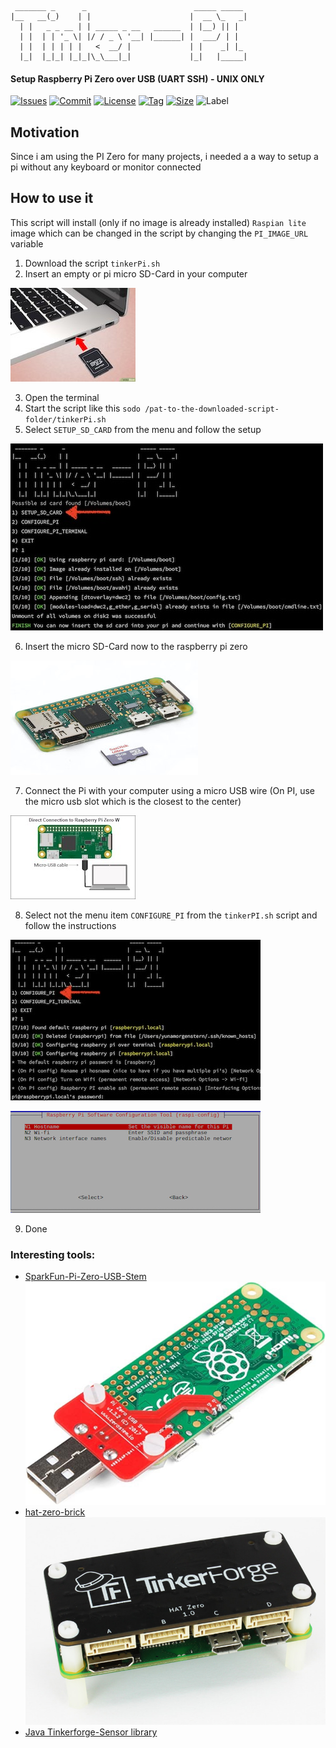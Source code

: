 ```shell script
 _______ _      _                        _____ _____  
|__   __(_)    | |                      |  __ \_   _|
  | |   _ _ __ | | _____ _ __   ______  | |__) || |  
  | |  | | '_ \| |/ / _ \ '__| |______| |  ___/ | |   
  | |  | | | | |   <  __/ |             | |    _| |_  
  |_|  |_|_| |_|_|\_\___|_|             |_|   |_____| 
```
#### Setup Raspberry Pi Zero over USB (UART SSH) - UNIX ONLY

[![Issues][issues_shield]][issues_link]
[![Commit][commit_shield]][commit_link]
[![License][license_shield]][license_link]
[![Tag][tag_shield]][tag_link]
[![Size][size_shield]][size_shield]
![Label][label_shield]

[issues_shield]: https://img.shields.io/github/issues/YunaBraska/tinker-pi?style=flat-square
[issues_link]: https://github.com/YunaBraska/tinker-pi/commits/master
[commit_shield]: https://img.shields.io/github/last-commit/YunaBraska/tinker-pi?style=flat-square
[commit_link]: https://github.com/YunaBraska/tinker-pi/issues
[license_shield]: https://img.shields.io/github/license/YunaBraska/tinker-pi?style=flat-square
[license_link]: https://github.com/YunaBraska/tinker-pi/blob/master/LICENSE
[tag_shield]: https://img.shields.io/github/v/tag/YunaBraska/tinker-pi?style=flat-square
[tag_link]: https://github.com/YunaBraska/tinker-pi/releases
[size_shield]: https://img.shields.io/github/repo-size/YunaBraska/tinker-pi?style=flat-square
[label_shield]: https://img.shields.io/badge/Yuna-QueenInside-blueviolet?style=flat-square
[gitter_shield]: https://img.shields.io/gitter/room/YunaBraska/nats-streaming-server-embedded?style=flat-square
[gitter_link]: https://gitter.im/nats-streaming-server-embedded/Lobby

## Motivation
Since i am using the PI Zero for many projects, i needed a a way to setup a pi without any keyboard or monitor connected

## How to use it
This script will install (only if no image is already installed) `Raspian lite` image which can be changed in the script by changing the `PI_IMAGE_URL` variable
1) Download the script `tinkerPi.sh`
2) Insert an empty or pi micro SD-Card in your computer

![SD-Card](resources/mac_sd_card.jpg)

3) Open the terminal
4) Start the script like this `sodo /pat-to-the-downloaded-script-folder/tinkerPi.sh`
5) Select `SETUP_SD_CARD` from the menu and follow the setup

![SD-Card](resources/TINKERPI_SETUP.jpg) 

6) Insert the micro SD-Card now to the raspberry pi zero

![SD-Card](resources/PI_ZERO_SD_CARD.jpg)

7) Connect the Pi with your computer using a micro USB wire (On PI, use the micro usb slot which is the closest to the center)

![SD-Card](resources/PI_ZER_MICRO_USB.jpg) 

8) Select not the menu item `CONFIGURE_PI` from the `tinkerPI.sh` script and follow the instructions

![SD-Card](resources/TINKERPI_CONFIGURE.jpg)

![SD-Card](resources/RASPI_CONFIG.jpg)

9) Done

### Interesting tools:
* [SparkFun-Pi-Zero-USB-Stem](https://www.amazon.de/SparkFun-Pi-Zero-USB-Stem/dp/B079H4CWTL)
![SparkFun-Pi-Zero-USB-Stem](resources/PI_STEM.jpg)
* [hat-zero-brick](https://www.tinkerforge.com/en/shop/bricks/hat-zero-brick.html)
![hat-zero-brick](resources/brick_hat_zero_tilted_w_rpi_800.jpg)
* [Java Tinkerforge-Sensor library](https://github.com/YunaBraska/tinkerforge-sensor)